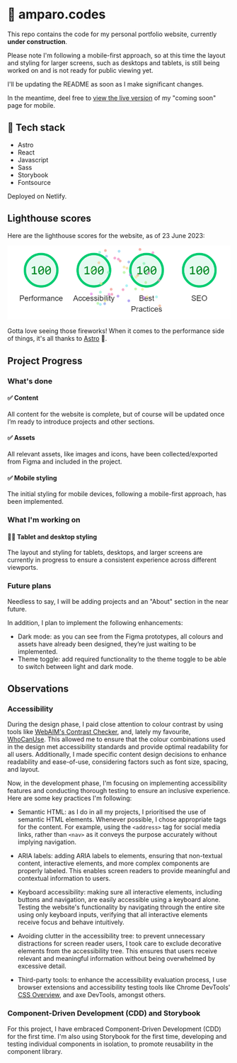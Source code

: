 # 🚧 amparo.codes

This repo contains the code for my personal portfolio website, currently **under construction**.

Please note I'm following a mobile-first approach, so at this time the layout and styling for larger screens, such as desktops and tablets, is still being worked on and is not ready for public viewing yet.

I'll be updating the README as soon as I make significant changes.

In the meantime, deel free to [view the live version](https://amparo-portfolio-wip.netlify.app/) of my "coming soon" page for mobile.

## 🧰 Tech stack

- Astro
- React
- Javascript
- Sass
- Storybook
- Fontsource

Deployed on Netlify.

<!--
## 📐 Prototypes (Figma)

- [Desktop view](https://www.figma.com/proto/pKkpIP8lCASbhEr4iC0atA/Frontend-Portfolio-Website?page-id=72%3A1891&type=design&node-id=206-2061&viewport=554%2C341%2C0.19&scaling=scale-down&starting-point-node-id=206%3A2061&show-proto-sidebar=1)
- [Mobile view (Portrait)](https://www.figma.com/proto/pKkpIP8lCASbhEr4iC0atA/Frontend-Portfolio-Website?page-id=298%3A2468&type=design&node-id=298-2491&viewport=790%2C487%2C0.5&scaling=scale-down&starting-point-node-id=298%3A2491)
- [Tablet view (Portrait)](https://www.figma.com/proto/pKkpIP8lCASbhEr4iC0atA/Frontend-Portfolio-Website?page-id=298%3A2787&type=design&node-id=298-2788&viewport=727%2C487%2C0.47&scaling=scale-down&starting-point-node-id=298%3A2788)
-->

## Lighthouse scores

Here are the lighthouse scores for the website, as of 23 June 2023:

![Lighthouse scores showing 100 on each category](screenshots/lighthouse-23-06-2023.png)

Gotta love seeing those fireworks! When it comes to the performance side of things, it's all thanks to [Astro](astro.build) 🚀.

## Project Progress

### What's done

#### ✅ Content

All content for the website is complete, but of course will be updated once I’m ready to introduce projects and other sections.

#### ✅ Assets

All relevant assets, like images and icons, have been collected/exported from Figma and included in the project.

#### ✅ Mobile styling

The initial styling for mobile devices, following a mobile-first approach, has been implemented.

### What I'm working on

#### 👷‍♀️ Tablet and desktop styling

The layout and styling for tablets, desktops, and larger screens are currently in progress to ensure a consistent experience across different viewports.

### Future plans

Needless to say, I will be adding projects and an "About" section in the near future.

In addition, I plan to implement the following enhancements:
- Dark mode: as you can see from the Figma prototypes, all colours and assets have already been designed, they’re just waiting to be implemented.
- Theme toggle: add required functionality to the theme toggle to be able to switch between light and dark mode.

## Observations





### Accessibility

During the design phase, I paid close attention to colour contrast by using tools like [WebAIM's Contrast Checker](https://webaim.org/resources/contrastchecker/), and, lately my favourite, [WhoCanUse](https://www.whocanuse.com/). This allowed me to ensure that the colour combinations used in the design met accessibility standards and provide optimal readability for all users. Additionally, I made specific content design decisions to enhance readability and ease-of-use, considering factors such as font size, spacing, and layout.

Now, in the development phase, I'm focusing on implementing accessibility features and conducting thorough testing to ensure an inclusive experience. Here are some key practices I'm following:

- Semantic HTML: as I do in all my projects, I prioritised the use of semantic HTML elements. Whenever possible, I chose appropriate tags for the content. For example, using the `<address>` tag for social media links, rather than `<nav>` as it conveys the purpose accurately without implying navigation.

- ARIA labels: adding ARIA labels to elements, ensuring that non-textual content, interactive elements, and more complex components are properly labeled. This enables screen readers to provide meaningful and contextual information to users.

- Keyboard accessibility: making sure all interactive elements, including buttons and navigation, are easily accessible using a keyboard alone. Testing the website's functionality by navigating through the entire site using only keyboard inputs, verifying that all interactive elements receive focus and behave intuitively.

- Avoiding clutter in the accessibility tree: to prevent unnecessary distractions for screen reader users, I took care to exclude decorative elements from the accessibility tree. This ensures that users receive relevant and meaningful information without being overwhelmed by excessive detail.

- Third-party tools: to enhance the accessibility evaluation process, I use browser extensions and accessibility testing tools like Chrome DevTools' [CSS Overview](https://developer.chrome.com/docs/devtools/css-overview/), and axe DevTools, amongst others.

### Component-Driven Development (CDD) and Storybook

For this project, I have embraced Component-Driven Development (CDD) for the first time. I'm also using Storybook for the first time, developing and testing individual components in isolation, to promote reusability in the component library.
